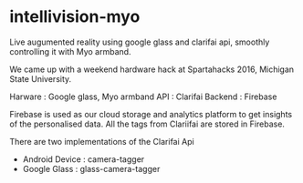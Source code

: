 # intellivision-myo
Live augumented reality using google glass and clarifai api, smoothly controlling it with Myo armband.

We came up with a weekend hardware hack at Spartahacks 2016, Michigan State University.

Harware : Google glass, Myo armband
API : Clarifai
Backend : Firebase

Firebase is used as our cloud storage and analytics platform to get insights of the personalised data. All the tags from Clariifai are stored in Firebase.

There are two implementations of the Clarifai Api 
  
  * Android Device : camera-tagger
  * Google Glass : glass-camera-tagger

